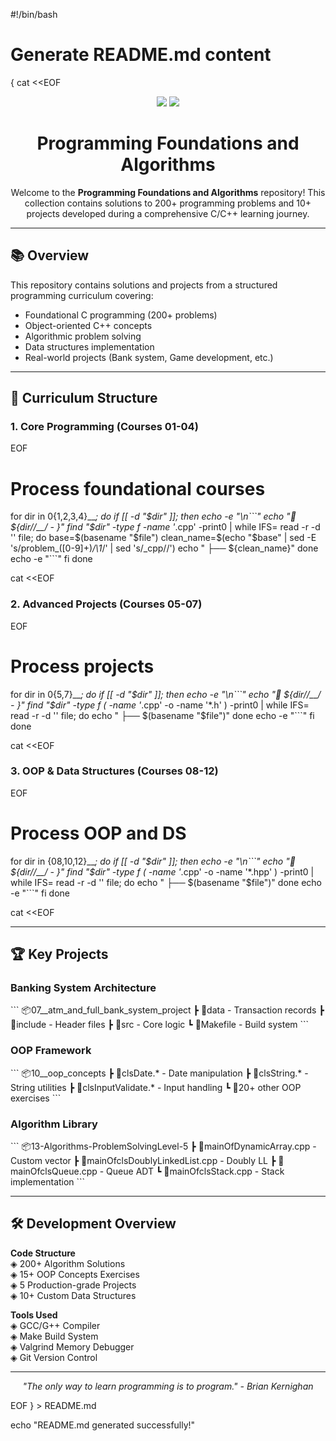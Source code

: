 #!/bin/bash

# Generate README.md content
{
cat <<EOF
<p align="center">
  <img src="https://img.shields.io/badge/C-programming-blue?style=for-the-badge"/>
  <img src="https://img.shields.io/badge/C++-object--oriented-blue?style=for-the-badge"/>
</p>

<h1 align="center">Programming Foundations and Algorithms</h1>

<p align="center">
  Welcome to the <b>Programming Foundations and Algorithms</b> repository! This collection contains solutions to 200+ programming problems and 10+ projects developed during a comprehensive C/C++ learning journey.
  <br/>
</p>

---

## 📚 Overview

This repository contains solutions and projects from a structured programming curriculum covering:
- Foundational C programming (200+ problems)
- Object-oriented C++ concepts
- Algorithmic problem solving
- Data structures implementation
- Real-world projects (Bank system, Game development, etc.)

---

## 🧭 Curriculum Structure

### **1. Core Programming (Courses 01-04)**
EOF

# Process foundational courses
for dir in 0{1,2,3,4}__*; do
    if [[ -d "$dir" ]]; then
        echo -e "\n\`\`\`"
        echo "📂 ${dir//__/ - }"
        find "$dir" -type f -name '*.cpp' -print0 | while IFS= read -r -d '' file; do
            base=$(basename "$file")
            clean_name=$(echo "$base" | sed -E 's/problem_([0-9]+)_/\1_/' | sed 's/_cpp//')
            echo "  ├── ${clean_name}"
        done
        echo -e "\`\`\`"
    fi
done

cat <<EOF

### **2. Advanced Projects (Courses 05-07)**
EOF

# Process projects
for dir in 0{5,7}__*; do
    if [[ -d "$dir" ]]; then
        echo -e "\n\`\`\`"
        echo "📂 ${dir//__/ - }"
        find "$dir" -type f \( -name '*.cpp' -o -name '*.h' \) -print0 | while IFS= read -r -d '' file; do
            echo "  ├── $(basename "$file")"
        done
        echo -e "\`\`\`"
    fi
done

cat <<EOF

### **3. OOP & Data Structures (Courses 08-12)**
EOF

# Process OOP and DS
for dir in {08,10,12}__*; do
    if [[ -d "$dir" ]]; then
        echo -e "\n\`\`\`"
        echo "📂 ${dir//__/ - }"
        find "$dir" -type f \( -name '*.cpp' -o -name '*.hpp' \) -print0 | while IFS= read -r -d '' file; do
            echo "  ├── $(basename "$file")"
        done
        echo -e "\`\`\`"
    fi
done

cat <<EOF

---

## 🏆 Key Projects

### Banking System Architecture
\`\`\`
📦07__atm_and_full_bank_system_project
 ┣ 📂data - Transaction records
 ┣ 📂include - Header files
 ┣ 📂src - Core logic
 ┗ 📜Makefile - Build system
\`\`\`

### OOP Framework
\`\`\`
📦10__oop_concepts
 ┣ 📜clsDate.* - Date manipulation
 ┣ 📜clsString.* - String utilities 
 ┣ 📜clsInputValidate.* - Input handling
 ┗ 📜20+ other OOP exercises
\`\`\`

### Algorithm Library
\`\`\`
📦13-Algorithms-ProblemSolvingLevel-5
 ┣ 📜mainOfDynamicArray.cpp - Custom vector
 ┣ 📜mainOfclsDoublyLinkedList.cpp - Doubly LL
 ┣ 📜mainOfclsQueue.cpp - Queue ADT
 ┗ 📜mainOfclsStack.cpp - Stack implementation
\`\`\`

---

## 🛠️ Development Overview

**Code Structure**  
◈ 200+ Algorithm Solutions  
◈ 15+ OOP Concepts Exercises  
◈ 5 Production-grade Projects  
◈ 10+ Custom Data Structures

**Tools Used**  
◈ GCC/G++ Compiler  
◈ Make Build System  
◈ Valgrind Memory Debugger  
◈ Git Version Control

---

<p align="center">
  <i>"The only way to learn programming is to program." - Brian Kernighan</i>
</p>
EOF
} > README.md

echo "README.md generated successfully!"
